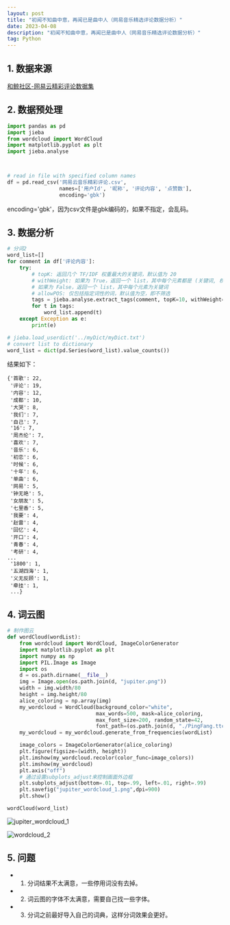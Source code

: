 ```yaml
---
layout: post
title: "初闻不知曲中意，再闻已是曲中人（网易音乐精选评论数据分析）"
date: 2023-04-08 
description: "初闻不知曲中意，再闻已是曲中人（网易音乐精选评论数据分析）"
tag: Python
---
```


## 1. 数据来源
[和鲸社区-网易云精彩评论数据集
](https://www.heywhale.com/mw/dataset/5eb69b4d366f4d002d77d63c/content)

## 2. 数据预处理

```python
import pandas as pd
import jieba
from wordcloud import WordCloud
import matplotlib.pyplot as plt
import jieba.analyse



# read in file with specified column names
df = pd.read_csv('网易云音乐精彩评论.csv', 
                 names=['用户Id', '昵称', '评论内容', '点赞数'], 
                 encoding='gbk')

```

encoding='gbk'，因为csv文件是gbk编码的，如果不指定，会乱码。

## 3. 数据分析

```python
# 分词2
word_list=[]
for comment in df['评论内容']:
    try:
        # topK: 返回几个 TF/IDF 权重最大的关键词，默认值为 20
        # withWeight: 如果为 True，返回一个 list，其中每个元素都是 (关键词, 权重) 二元组；
        # 如果为 False，返回一个 list，其中每个元素为关键词
        # allowPOS: 仅包括指定词性的词，默认值为空，即不筛选
        tags = jieba.analyse.extract_tags(comment, topK=10, withWeight=False, allowPOS=())
        for t in tags:
            word_list.append(t)
    except Exception as e:
        print(e)

# jieba.load_userdict('../myDict/myDict.txt') 
# convert list to dictionary
word_list = dict(pd.Series(word_list).value_counts())
```

结果如下：
```console
{'首歌': 22,
 '评论': 19,
 '内容': 12,
 '成都': 10,
 '大哭': 8,
 '我们': 7,
 '自己': 7,
 '16': 7,
 '周杰伦': 7,
 '喜欢': 7,
 '音乐': 6,
 '初恋': 6,
 '时候': 6,
 '十年': 6,
 '单曲': 6,
 '网易': 5,
 '钟无艳': 5,
 '女朋友': 5,
 '七里香': 5,
 '我要': 4,
 '赵雷': 4,
 '回忆': 4,
 '开口': 4,
 '青春': 4,
 '考研': 4,
...
 '1800': 1,
 '五湖四海': 1,
 '义无反顾': 1,
 '牵挂': 1,
 ...}
```

## 4. 词云图

```python
# 制作图云
def wordCloud(wordList):
    from wordcloud import WordCloud, ImageColorGenerator
    import matplotlib.pyplot as plt
    import numpy as np
    import PIL.Image as Image
    import os
    d = os.path.dirname(__file__)
    img = Image.open(os.path.join(d, "jupiter.png"))
    width = img.width/80
    height = img.height/80
    alice_coloring = np.array(img)
    my_wordcloud = WordCloud(background_color="white",
                             max_words=500, mask=alice_coloring,
                             max_font_size=200, random_state=42,
                             font_path=(os.path.join(d, "./PingFang.ttc")))
    my_wordcloud = my_wordcloud.generate_from_frequencies(wordList)

    image_colors = ImageColorGenerator(alice_coloring)
    plt.figure(figsize=(width, height))
    plt.imshow(my_wordcloud.recolor(color_func=image_colors))
    plt.imshow(my_wordcloud)
    plt.axis("off")
    # 通过设置subplots_adjust来控制画面外边框
    plt.subplots_adjust(bottom=.01, top=.99, left=.01, right=.99)
    plt.savefig("jupiter_wordcloud_1.png",dpi=900)
    plt.show()

wordCloud(word_list)
```

![jupiter_wordcloud_1](https://cdn.jsdelivr.net/gh/ChanJeunlam/PicgoBed/blogs/pictures/jupiter_wordcloud_1.png)

![wordcloud_2](https://cdn.jsdelivr.net/gh/ChanJeunlam/PicgoBed/blogs/pictures/suying_wordcloud_1.png)

## 5. 问题

* 1. 分词结果不太满意，一些停用词没有去掉。
* 2. 词云图的字体不太满意，需要自己找一些字体。
* 3. 分词之前最好导入自己的词典，这样分词效果会更好。